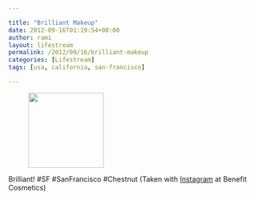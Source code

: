 ```yaml
---

title: "Brilliant Makeup" 
date: 2012-09-16T01:19:54+00:00
author: rami
layout: lifestream 
permalink: /2012/09/16/brilliant-makeup
categories: [Lifestream]
tags: [usa, california, san-francisco]

---
```


<div id='gallery-77' class='gallery galleryid-1803 gallery-columns-3 gallery-size-thumbnail'>
  <figure class='gallery-item'> 
  
  <div class='gallery-icon landscape'>
    <a href='http://139.59.20.41/2012/09/16/brilliant-sf-sanfrancisco-chestnut-taken/attachment/1804/'><img width="150" height="150" src="http://139.59.20.41/wp-content/uploads/2012/09/tumblr_maf5172qk11qb4qlko1_1280-150x150.jpg" class="attachment-thumbnail size-thumbnail" alt="" srcset="http://139.59.20.41/wp-content/uploads/2012/09/tumblr_maf5172qk11qb4qlko1_1280-150x150.jpg 150w, http://139.59.20.41/wp-content/uploads/2012/09/tumblr_maf5172qk11qb4qlko1_1280-300x300.jpg 300w, http://139.59.20.41/wp-content/uploads/2012/09/tumblr_maf5172qk11qb4qlko1_1280-100x100.jpg 100w, http://139.59.20.41/wp-content/uploads/2012/09/tumblr_maf5172qk11qb4qlko1_1280.jpg 612w" sizes="100vw" /></a>
  </div></figure>
</div>

Brilliant! #SF #SanFrancisco #Chestnut (Taken with [Instagram](http://instagram.com) at Benefit Cosmetics)
